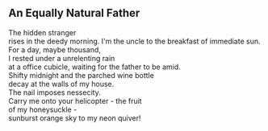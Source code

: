 An Equally Natural Father
-------------------------
The hidden stranger  
rises in the deedy morning. I'm the uncle to the breakfast of immediate sun.  
For a day, maybe thousand,  
I rested under a unrelenting rain  
at a office cubicle, waiting for the father to be amid.  
Shifty midnight and the parched wine bottle  
decay at the walls of my house.  
The nail imposes nessecity.  
Carry me onto your helicopter - the fruit  
of my honeysuckle -  
sunburst orange sky to my neon quiver!  
